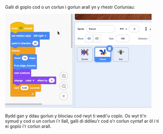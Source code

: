 
Galli di gopïo cod o un corlun i gorlun arall yn y rhestr Corluniau:

![Llusga god o ardal Cod un corlun i gorlun arall yn y rhestr Corluniau, yna gad fynd o'r cod.](images/drag-parrot-code.gif)

Bydd gan y ddau gorlun y blociau cod rwyt ti wedi'u copïo. Os wyt ti'n symud y cod o un corlun i'r llall, galli di ddileu'r cod o'r corlun cyntaf ar ôl i ti ei gopïo i'r corlun arall.


